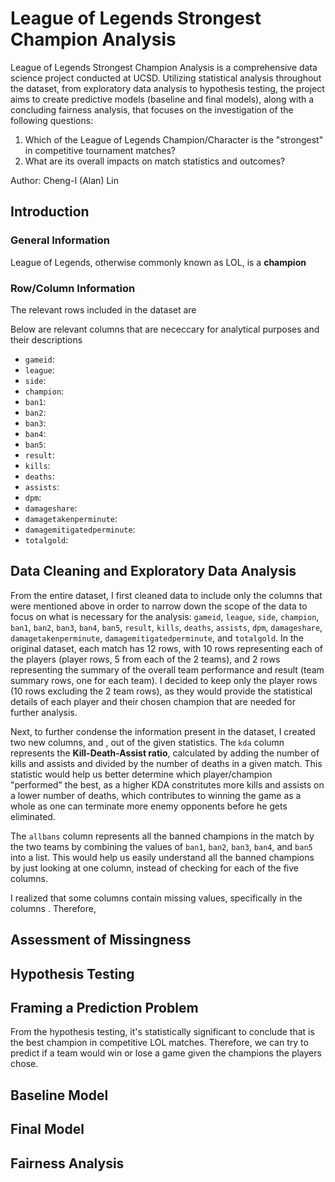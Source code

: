 # League of Legends Strongest Champion Analysis

League of Legends Strongest Champion Analysis is a comprehensive data science project conducted at UCSD. Utilizing statistical analysis throughout the dataset, from exploratory data analysis to hypothesis testing, the project aims to create predictive models (baseline and final models), along with a concluding fairness analysis, that focuses on the investigation of the following questions: 
1. Which of the League of Legends Champion/Character is the "strongest" in competitive tournament matches? 
2. What are its overall impacts on match statistics and outcomes?

Author: Cheng-I (Alan) Lin

## Introduction
### General Information

League of Legends, otherwise commonly known as LOL, is a 
**champion**

### Row/Column Information
The relevant rows included in the dataset are

Below are relevant columns that are nececcary for analytical purposes and their descriptions
- `gameid`:
- `league`:
- `side`:
- `champion`:
- `ban1`:
- `ban2`:
- `ban3`:
- `ban4`:
- `ban5`:
- `result`:
- `kills`:
- `deaths`:
- `assists`:
- `dpm`:
- `damageshare`:
- `damagetakenperminute`:
- `damagemitigatedperminute`:
- `totalgold`:

## Data Cleaning and Exploratory Data Analysis

From the entire dataset, I first cleaned data to include only the columns that were mentioned above in order to narrow down the scope of the data to focus on what is necessary for the analysis: `gameid`, `league`, `side`, `champion`, `ban1`, `ban2`, `ban3`, `ban4`, `ban5`, `result`, `kills`, `deaths`, `assists`, `dpm`, `damageshare`, `damagetakenperminute`, `damagemitigatedperminute`, and `totalgold`.
In the original dataset, each match has 12 rows, with 10 rows representing each of the players (player rows, 5 from each of the 2 teams), and 2 rows representing the summary of the overall team performance and result (team summary rows, one for each team). I decided to keep only the player rows (10 rows excluding the 2 team rows), as they would provide the statistical details of each player and their chosen champion that are needed for further analysis.

Next, to further condense the information present in the dataset, I created two new columns, and , out of the given statistics. The `kda` column represents the **Kill-Death-Assist ratio**, calculated by adding the number of kills and assists and divided by the number of deaths in a given match. This statistic would help us better determine which player/champion "performed" the best, as a higher KDA constritutes more kills and assists on a lower number of deaths, which contributes to winning the game as a whole as one can terminate more enemy opponents before he gets eliminated.

The `allbans` column represents all the banned champions in the match by the two teams by combining the values of `ban1`, `ban2`, `ban3`, `ban4`, and `ban5` into a list. This would help us easily understand all the banned champions by just looking at one column, instead of checking for each of the five columns.

I realized that some columns contain missing values, specifically in the columns . Therefore, 

## Assessment of Missingness

## Hypothesis Testing

## Framing a Prediction Problem
From the hypothesis testing, it's statistically significant to conclude that is the best champion in competitive LOL matches. Therefore, we can try to predict if a team would win or lose a game given the champions the players chose.

## Baseline Model

## Final Model

## Fairness Analysis
